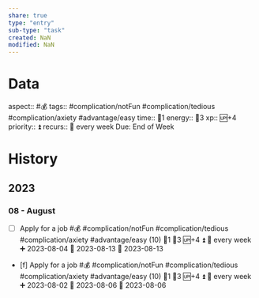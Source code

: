 ```yaml
---
share: true
type: "entry"
sub-type: "task"
created: NaN 
modified: NaN
---
```

# Data
aspect:: #💰
tags:: #complication/notFun #complication/tedious #complication/axiety #advantage/easy 
time:: 🍅1
energy:: 🥄3
xp:: 🆙+4
priority:: ⏫
recurs:: 🔁 every week
Due: End of Week
# History
## 2023
### 08 - August
- [ ] Apply for a job #💰 #complication/notFun #complication/tedious #complication/axiety #advantage/easy (10) 🍅1 🥄3 🆙+4 ⏫ 🔁 every week ➕ 2023-08-04 🛫 2023-08-13 📅 2023-08-13
- [f] Apply for a job #💰 #complication/notFun #complication/tedious #complication/axiety #advantage/easy (10) 🍅1 🥄3 🆙+4 ⏫ 🔁 every week ➕ 2023-08-02 🛫 2023-08-06 📅 2023-08-06 